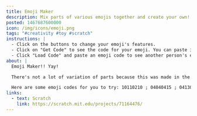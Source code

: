```yaml
---
title: Emoji Maker
description: Mix parts of various emojis together and create your own!
posted: 1467687600000
icon: /img/icons/emoji.png
tags: "#creativity #toy #scratch"
instructions: |
  - Click on the buttons to change your emoji's features.
  - Click on "Get Code" to see the code for your emoji. You can paste it into a comment to share it. Press Space to close that window.
  - Click "Load Code" and paste an emoji code to see another person's emoji.
about: |
  Emoji Maker!! Yay!

  There's not a lot of variation of parts because this was made in the early days of emoji, back when the funniest emoji was the pile of poo and before the time when using emoji was considered *cringe*. So there weren't a lot of different emoji to choose from.

  Here are some emoji codes for you to try: 10110210 ; 04040415 ; 04130513 ; 08080217 ; 01100509 ; 01010515 ; 06020502
links:
  - text: Scratch
    link: https://scratch.mit.edu/projects/71164476/
---
```


<scratch url="https://scratch.mit.edu/projects/71164476/"></scratch>
